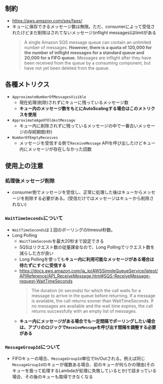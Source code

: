 ## 制約
- https://aws.amazon.com/sqs/faqs/
- キューに保存できるメッセージ数は無限。ただ、consumerによって受信されたけどまだ削除はされてないメッセージ(inflight messages)はlimitがある
  > A single Amazon SQS message queue can contain an unlimited number of messages. **However, there is a quota of 120,000 for the number of inflight messages for a standard queue and 20,000 for a FIFO queue.** Messages are inflight after they have been received from the queue by a consuming component, but have not yet been deleted from the queue.

## 各種メトリクス
- `ApproximateNumberOfMessagesVisible`
  - 現在処理(削除)されずにキューに残っているメッセージ数
  - **キュー内のメッセージ数をもとにAutoScalingする場合はこのメトリクスを使用**
- `ApproximateAgeOfOldestMessage`
  - キュー内に削除されずに残っているメッセージの中で一番古いメッセージの存続期間(秒)
- `NumberOfEmptyReceives`
  - メッセージを受信する側で`ReceiveMessage` APIを呼び出したけどキュー内にメッセージが存在しなかった回数

## 使用上の注意
### 処理後メッセージ削除
- consumer側でメッセージを受信し、正常に処理した後はキューからメッセージを削除する必要がある。(受信だけではメッセージはキューから削除されない)

### `WaitTimeSeconds`について
- `WaitTimeSeconds`は１回のポーリングのtimeout秒数。
- Long Polling
  - `WaitTimeSeconds`を最大20秒まで設定できる
  - SQSはリクエスト数の従量課金なので、Long Pollingでリクエスト数を減らした方が良い
  - Long Pollingを使っても**キュー内に利用可能なメッセージがある場合は待たずにすぐに受信する**  
  - https://docs.aws.amazon.com/ja_jp/AWSSimpleQueueService/latest/APIReference/API_ReceiveMessage.html#SQS-ReceiveMessage-request-WaitTimeSeconds
    > The duration (in seconds) for which the call waits for a message to arrive in the queue before returning. If a message is available, the call returns sooner than WaitTimeSeconds. If no messages are available and the wait time expires, the call returns successfully with an empty list of messages.
  - **キュー内にメッセージがある場合でも一定間隔でポーリングしたい場合は、アプリのロジックで`ReceiveMessage`を呼び出す間隔を調整する必要がある**

### `MessageGroupId`について
- FIFOキューの場合、`MessageGroupId`単位でIn/Outされる。例えば同じ`MessageGroupId`のキューが複数ある場合、前のキューが何らかの理由(そのキューを扱って処理するLambdaが処理に失敗しているとか)で詰まっている場合、その後のキューも取得できなくなる
